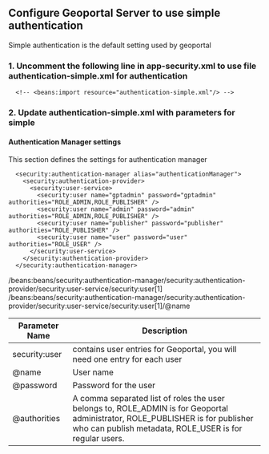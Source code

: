 ## Configure Geoportal Server to use simple authentication

Simple authentication is the default setting used by geoportal

### 1. Uncomment the following line in app-security.xml to use file authentication-simple.xml for authentication
```
  <!-- <beans:import resource="authentication-simple.xml"/> -->
```
    
### 2. Update authentication-simple.xml with parameters for simple

#### Authentication Manager settings
This section defines the settings for authentication manager  
```  
  <security:authentication-manager alias="authenticationManager">
    <security:authentication-provider>
      <security:user-service>
        <security:user name="gptadmin" password="gptadmin" authorities="ROLE_ADMIN,ROLE_PUBLISHER" />
        <security:user name="admin" password="admin" authorities="ROLE_ADMIN,ROLE_PUBLISHER" />
        <security:user name="publisher" password="publisher" authorities="ROLE_PUBLISHER" />
        <security:user name="user" password="user" authorities="ROLE_USER" />
      </security:user-service>
    </security:authentication-provider>
  </security:authentication-manager>
```    
/beans:beans/security:authentication-manager/security:authentication-provider/security:user-service/security:user[1]
/beans:beans/security:authentication-manager/security:authentication-provider/security:user-service/security:user[1]/@name
    
Parameter Name | Description
-------------- | ------------
security:user  |contains user entries for Geoportal, you will need one entry for each user
@name | User name
@password | Password for the user
@authorities | A comma separated list of roles the user belongs to, ROLE_ADMIN is for Geoportal administrator, ROLE_PUBLISHER is for publisher who can publish metadata,  ROLE_USER is for regular users.



